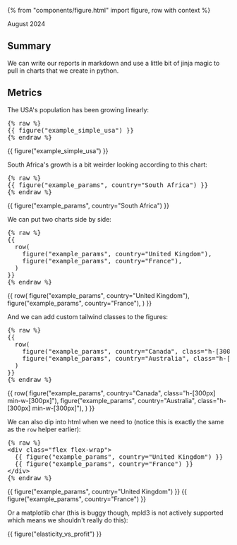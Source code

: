{% from "components/figure.html" import figure, row with context %}

August 2024

## Summary

We can write our reports in markdown
and use a little bit of jinja magic to pull in charts that we create in python.

## Metrics

The USA's population has been growing linearly:

<pre>{% raw %}
{{ figure("example_simple_usa") }}
{% endraw %}</pre>

{{ figure("example_simple_usa") }}

South Africa's growth is a bit weirder looking according to this chart:

<pre>{% raw %}
{{ figure("example_params", country="South Africa") }}
{% endraw %}</pre>

{{ figure("example_params", country="South Africa") }}

We can put two charts side by side:

<pre>{% raw %}
{{
  row(
    figure("example_params", country="United Kingdom"),
    figure("example_params", country="France"),
  )
}}
{% endraw %}</pre>

{{
  row(
    figure("example_params", country="United Kingdom"),
    figure("example_params", country="France"),
  )
}}

And we can add custom tailwind classes to the figures:

<pre>{% raw %}
{{
  row(
    figure("example_params", country="Canada", class="h-[300px] min-w-[300px]"),
    figure("example_params", country="Australia", class="h-[300px] min-w-[300px]"),
  )
}}
{% endraw %}</pre>

{{
  row(
    figure("example_params", country="Canada", class="h-[300px] min-w-[300px]"),
    figure("example_params", country="Australia", class="h-[300px] min-w-[300px]"),
  )
}}

We can also dip into html when we need to
(notice this is exactly the same as the `row` helper earlier):

<pre>{% raw %}
&lt;div class="flex flex-wrap"&gt;
  {{ figure("example_params", country="United Kingdom") }}
  {{ figure("example_params", country="France") }}
&lt/div&gt;
{% endraw %}</pre>

<div class="flex flex-wrap">
  {{ figure("example_params", country="United Kingdom") }}
  {{ figure("example_params", country="France") }}
</div>

Or a matplotlib char
(this is buggy though, mpld3 is not actively supported which means we shouldn't really do this):

{{ figure("elasticity_vs_profit") }}
